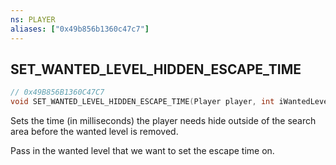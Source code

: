 ```yaml
---
ns: PLAYER
aliases: ["0x49b856b1360c47c7"]
---
```

## SET_WANTED_LEVEL_HIDDEN_ESCAPE_TIME

```c
// 0x49B856B1360C47C7
void SET_WANTED_LEVEL_HIDDEN_ESCAPE_TIME(Player player, int iWantedLevel, int timeToEscape);
```

Sets the time (in milliseconds) the player needs hide outside of the search area before the wanted level is removed.

Pass in the wanted level that we want to set the escape time on.

